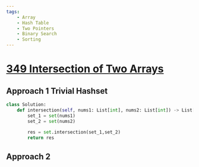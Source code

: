 ```yaml
---
tags:
    - Array
    - Hash Table
    - Two Pointers
    - Binary Search
    - Sorting
---
```


# [349 Intersection of Two Arrays](https://leetcode.com/problems/intersection-of-two-arrays/description/)

## Approach 1 Trivial Hashset

```python
class Solution:
    def intersection(self, nums1: List[int], nums2: List[int]) -> List[int]:
        set_1 = set(nums1)
        set_2 = set(nums2)
        
        res = set.intersection(set_1,set_2)
        return res
```

## Approach 2 

